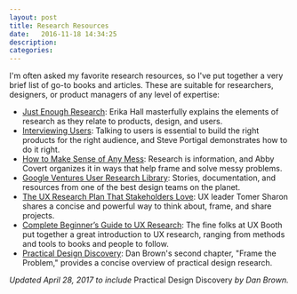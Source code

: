 ```yaml
---
layout: post
title: Research Resources
date:   2016-11-18 14:34:25
description:
categories: 
---
```


I'm often asked my favorite research resources, so I've put together a very brief list of go-to books and articles. These are suitable for researchers, designers, or product managers of any level of expertise:

* [Just Enough Research](http://abookapart.com/products/just-enough-research): Erika Hall masterfully explains the elements of research as they relate to products, design, and users.
* [Interviewing Users](http://rosenfeldmedia.com/books/interviewing-users/): Talking to users is essential to build the right products for the right audience, and Steve Portigal demonstrates how to do it right.
* [How to Make Sense of Any Mess](http://www.howtomakesenseofanymess.com/): Research is information, and Abby Covert organizes it in ways that help frame and solve messy problems.
* [Google Ventures User Research Library](http://library.gv.com/tagged/user-research): Stories, documentation, and resources from one of the best design teams on the planet.
* [The UX Research Plan That Stakeholders Love](http://www.smashingmagazine.com/2012/01/ux-research-plan-stakeholders-love/): UX leader Tomer Sharon shares a concise and powerful way to think about, frame, and share projects.
* [Complete Beginner’s Guide to UX Research](http://www.uxbooth.com/articles/complete-beginners-guide-to-design-research/): The fine folks at UX Booth put together a great introduction to UX research, ranging from methods and tools to books and people to follow.
* [Practical Design Discovery](https://abookapart.com/products/practical-design-discovery): Dan Brown's second chapter, "Frame the Problem," provides a concise overview of practical design research.

_Updated April 28, 2017 to include_ Practical Design Discovery _by  Dan Brown._
